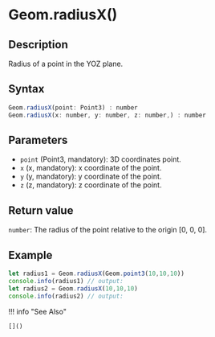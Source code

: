 # Geom.radiusX()

## Description
Radius of a point in the YOZ plane.

## Syntax
```javascript
Geom.radiusX(point: Point3) : number
Geom.radiusX(x: number, y: number, z: number,) : number
```

## Parameters
- `point` (Point3, mandatory): 3D coordinates point.
- `x` (x, mandatory): x coordinate of the point.
- `y` (y, mandatory): y coordinate of the point.
- `z` (z, mandatory): z coordinate of the point.

## Return value
`number`: The radius of the point relative to the origin [0, 0, 0].

## Example
```javascript linenums="1"
let radius1 = Geom.radiusX(Geom.point3(10,10,10))
console.info(radius1) // output:
let radius2 = Geom.radiusX(10,10,10)
console.info(radius2) // output:
```

!!! info "See Also"

    []()